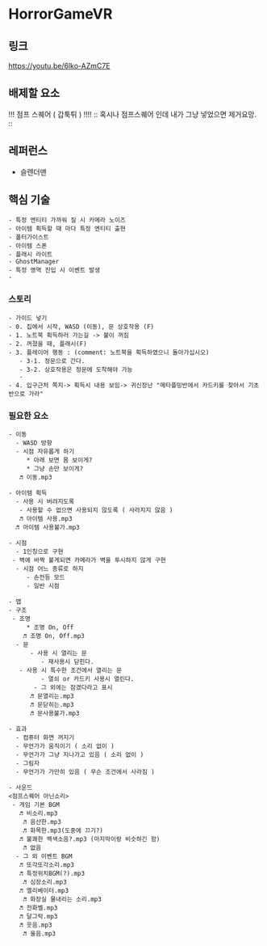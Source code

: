 # HorrorGameVR

## 링크
https://youtu.be/6lko-AZmC7E

## 배제할 요소 
!!! 점프 스퀘어 ( 갑툭튀 ) !!!!
:: 혹시나 점프스퀘어 인데 내가 그냥 넣었으면 제거요망. :: 

## 레퍼런스
- 슬렌더맨

## 핵심 기술
    - 특정 엔티티 가까워 질 시 카메라 노이즈
    - 아이템 획득할 때 마다 특정 엔티티 출현
    - 폴터가이스트
    - 아이템 스폰
    - 플래시 라이트 
    - GhostManager
    - 특정 영역 진입 시 이벤트 발생
    - 

### 스토리
    - 가이드 넣기
    - 0. 집에서 시작, WASD (이동), 문 상호작용 (F)
    - 1. 노트북 획득하러 가는길 -> 불이 꺼짐
    - 2. 꺼졌을 때, 플래시(F) 
    - 3. 플레이어 행동 : (comment: 노트북을 획득하였으니 돌아가십시오)
       - 3-1. 정문으로 간다. 
       - 3-2. 상호작용은 정문에 도착해야 가능
       -
    - 4. 입구근처 쪽지-> 획득시 내용 보임-> 귀신장난 "메타플밍반에서 카드키를 찾아서 기초반으로 가라"

### 필요한 요소
    - 이동
      - WASD 방향
      - 시점 자유롭게 하기 
         * 아래 보면 몸 보이게? 
         * 그냥 손만 보이게?
       ♬ 이동.mp3

    - 아이템 획득
      - 사용 시 버려지도록
       - 사용할 수 없으면 사용되지 않도록 ( 사라지지 않음 )
       ♬ 아이템 사용.mp3
      ♬ 아이템 사용불가.mp3

    - 시점
      - 1인칭으로 구현
     - 벽에 바짝 붙게되면 카메라가 벽을 투시하지 않게 구현
      - 시점 어느 종류로 하지
         - 손전등 모드
         - 일반 시점

    - 맵
    - 구조
     - 조명
         * 조명 On, Off
        ♬ 조명 On, Off.mp3
      - 문
          - 사용 시 열리는 문
             - 재사용시 닫힌다.
       - 사용 시 특수한 조건에서 열리는 문
             - 열쇠 or 카드키 사용시 열린다.
           - 그 외에는 잠겼다라고 표시
          ♬ 문열리는.mp3
          ♬ 문닫히는.mp3
          ♬ 문사용불가.mp3

    - 효과
      - 컴퓨터 화면 꺼지기
      - 무언가가 움직이기 ( 소리 없이 )
      - 무언가가 그냥 지나가고 있음 ( 소리 없이 )
      - 그림자
      - 무언가가 가만히 있음 ( 무슨 조건에서 사라짐 )

    - 사운드
    <점프스퀘어 아닌소리>
     - 게임 기본 BGM
       ♬ 비소리.mp3
        ♬ 음산한.mp3
        ♬ 화목한.mp3(도중에 끄기?)
       ♬ 불쾌한 백색소음?.mp3 (마지막이랑 비슷하긴 함)
        ♬ 없음
      - 그 외 이벤트 BGM
       ♬ 또각또각소리.mp3
       ♬ 특정위치BGM(?).mp3
        ♬ 심장소리.mp3
       ♬ 엘리베이터.mp3
        ♬ 화장실 물내리는 소리.mp3
       ♬ 전화벨.mp3
       ♬ 달그락.mp3
       ♬ 웃음.mp3
        ♬ 울음.mp3
